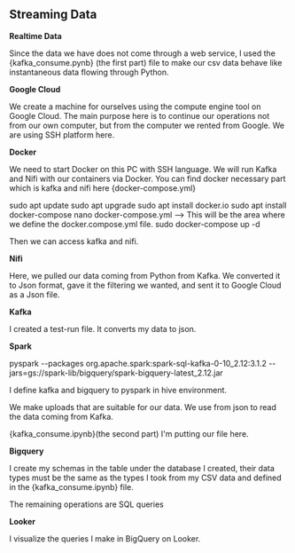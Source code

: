 ## Streaming Data

**Realtime Data**

Since the data we have does not come through a web service, I used the {kafka_consume.pynb} (the first part) file to make our csv data behave like instantaneous data flowing through Python.

**Google Cloud**

We create a machine for ourselves using the compute engine tool on Google Cloud. The main purpose here is to continue our operations not from our own computer, but from the computer we rented from Google. We are using SSH platform here.

**Docker**

We need to start Docker on this PC with SSH language. We will run Kafka and Nifi with our containers via Docker.
You can find docker necessary part which is kafka and nifi here {docker-compose.yml}

sudo apt update
sudo apt upgrade
sudo apt install docker.io
sudo apt install docker-compose
nano docker-compose.yml --> This will be the area where we define the docker.compose.yml file.
sudo docker-compose up -d

Then we can access kafka and nifi.


**Nifi**

Here, we pulled our data coming from Python from Kafka. We converted it to Json format, gave it the filtering we wanted, and sent it to Google Cloud as a Json file.

**Kafka**

I created a test-run file. It converts my data to json.

**Spark**

pyspark --packages org.apache.spark:spark-sql-kafka-0-10_2.12:3.1.2 --jars=gs://spark-lib/bigquery/spark-bigquery-latest_2.12.jar

I define kafka and bigquery to pyspark in hive environment.

We make uploads that are suitable for our data. We use from json to read the data coming from Kafka.

{kafka_consume.ipynb}(the second part) I'm putting our file here.

**Bigquery**

I create my schemas in the table under the database I created, their data types must be the same as the types I took from my CSV data and defined in the {kafka_consume.ipynb} file.

The remaining operations are SQL queries

**Looker**

I visualize the queries I make in BigQuery on Looker.
